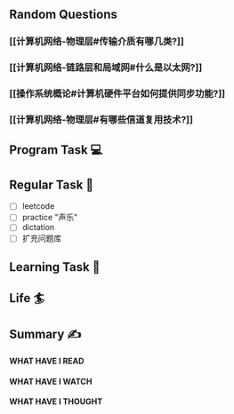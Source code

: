 ## Random Questions
### [[计算机网络-物理层#传输介质有哪几类?]]

### [[计算机网络-链路层和局域网#什么是以太网?]]

### [[操作系统概论#计算机硬件平台如何提供同步功能?]]

### [[计算机网络-物理层#有哪些信道复用技术?]]



## Program Task  💻

## Regular Task  🤡
- [ ] leetcode
- [ ] practice "声乐"
- [ ] dictation
- [ ] 扩充问题库

## Learning Task 🎯

## Life 🏄

## Summary ✍
####  WHAT HAVE I READ

#### WHAT HAVE I WATCH

#### WHAT HAVE I THOUGHT
